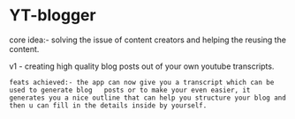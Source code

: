 # YT-blogger

core idea:- solving the issue of content creators and helping the reusing the content. 

v1 - creating high quality blog posts out of your own youtube transcripts. 

    feats achieved:- the app can now give you a transcript which can be used to generate blog   posts or to make your even easier, it generates you a nice outline that can help you structure your blog and then u can fill in the details inside by yourself.  